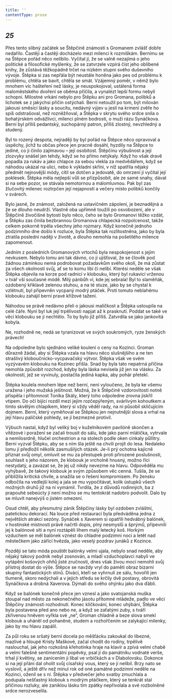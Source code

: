 ```yaml
---
title: ''
contentType: prose
---
```


<section>

## _25_

Přes tento slibný začátek se Štěpčině známosti s Gromanem zvlášť dobře nedařilo. Častěji a častěji docházelo mezi milenci k rozmíškám. Bernímu se na Štěpce pořád něco nelíbilo. Vyčítal jí, že se valně nezajímá o jeho politické a filosofické myšlenky, že se zatvrzele vzpírá číst jeho oblíbené knihy, že zůstává těžkopádně trčet na nízkém stupni svého duševního vývoje. Štěpka si zas nepřála být neustále honěna jako pes od problému k problému, chtěla se bavit, chtěla se smát. Vzájemný poměr, v němž bylo mnohem víc hašteření než lásky, je neuspokojoval, ustálená forma maloměstského dvoření se oběma příčila, a vynalézt lepší formu nebyli schopni. Milostné vrkání nebylo pro Štěpku ani pro Gromana, polibků a lichotek se z jakýchsi příčin ostýchali. Berní netoužil po tom, být milován jakousi směsicí lásky a soucitu, nedávný výjev u jeslí na krmení zvěře ho spíš odstrašoval, než rozněžňoval, a Štěpka v skrytu svého srdce snila o bohatýrském odvážlivci, milenci plném bodrosti, o muži rázu Synáčkova. Berní byl příliš pedantský, suchopárný patron, příliš zlostný, nevzhledný a studený.

Byl to rozený despota, nejraději by byl pořád na Štěpce něco opravoval a úspěchy, jichž tu občas přece jen pracně dosáhl, hyzdily na Štěpce to jediné, co ji činilo zajímavou – její osobitost. Štěpčinu výbušnost a její zlozvyky snášel jen tehdy, když se ho přímo netýkaly. Když ho však dravě popadla za rukáv a jako chlapce za sebou vlekla za medvědářem, když se náhodou ukázal na ulici, nebo k výkladní skříni, v níž spatřila nějaký předmět nejnovější módy, cítil se dotčen a jedovatě, do omrzení jí vyčítal její poklesek. Štěpka měla nejlepší vůli se přizpůsobit, ale ze samé snahy, dávat si na sebe pozor, se stávala nemotornou a málomluvnou. Pak byl zas žlučovitý milenec roztrpčen její nejapností a večery místo polibků končily v svárech.

Bylo jasné, že známost, založená na ustavičném zápolení, je beznadějná a že se dlouho neudrží. Vlastně oba upřímně toužili po osvobození, ale v Štěpčině živočišné bytosti bylo něco, čeho se bylo Gromanovi těžko vzdát, a Štěpku zas činila bezbrannou Gromanova chlapecká rozpolcenost, takže celkem pokorně trpěla všechny jeho rozmary. Když konečně jednoho podzimního dne došlo k rozluce, byla Štěpka tak rozlítostněna, jako by byla ztratila poslední naději v životě, a dlouho nemohla na pošetilého milence zapomenout.

Jedním z posledních Gromanových vrtochů byla nespokojenost s jejím nevkusem. Nebylo tomu ani tak dávno, co ji ujišťoval, že se člověk pod žádnou záminkou nemá podrobovat požadavkům svého okolí, že má zůstat za všech okolností svůj, ať se to komu líbí či nelíbí. Kterési neděle se však Štěpka objevila na korze pod radnicí v klobouku, který byl rukavicí vrženou v tvář vší současné módě. Milý pánbůh ví, kde jej sebrala! Byl to slaměňák, ozdobený křiklavě zelenou stuhou, a na té stuze, jako by se chystal k vzlétnutí, byl připevněn vycpaný modrý ptáček. Proti tomuto neblahému klobouku zahájil berní pravé křížové tažení.

Náhodou se právě nedávno přeli o jakousi maličkost a Štěpka ustoupila na celé čáře. Nyní byl luk její trpělivosti napjat až k prasknutí. Poddat se také ve věci klobouku se jí nechtělo. To by bylo již příliš. Zatvrdila se jako jankovitá kobyla.

Ne, rozhodně ne, nedá se tyranizovat ve svých soukromých, ryze ženských právech!

Na odpoledne bylo sjednáno veliké koulení o ceny na Kozinci. Groman důrazně žádal, aby si Štěpka vzala na hlavu něco slušnějšího a ne ten strašlivý kloboučnicko-vycpavačský výtvor. Štěpka však ve svém vyzývavém klobouku na Kozinec přišla. Snad by byla tato nepatrná příčina nemohla způsobit rozchod, kdyby byla láska nevisela již jen na vlásku. Za okolností, jež se vyvinuly, postačila jediná kapka, aby pohár přetekl.

Štěpka koulela mnohem lépe než berní, není vyloučeno, že byla ke všemu uražena i jeho mužská ješitnost. Možná, že k Štěpčině vzdorovitosti notně přispěla i přítomnost Toníka Skály, který toho odpoledne zrovna jiskřil vtipem. Do očí bijící rozdíl mezi jejím rozčepýřeným, svárlivým kohoutkem a tímto skvělým chlapíkem, který si vždy věděl rady, na ni působil skličujícím dojmem. Berní, který vyměňoval se Štěpkou jen nejnutnější slova a vrhal na její hlavu paličské pohledy, se jí bezmezné protivil.

Výbuch nastal, když byl veliký boj v kuželníkovém pavilóně skončen a vítězové i poražení se začali trousit do sálu, kde jako parní mlátička, vytrvale a nemilosrdně, hlučel orchestrion a na stolech podle oken cinkaly půllitry. Berní vyzval Štěpku, aby se s ním šla ještě na chvíli projít do lesa. Nedaleko lomu jí předložil několik zasmušilých otázek. Je-li prý ochotna kajícně přiznat svůj omyl, omluvit se mu za přestupek proti přirozené poslušnosti, souhlasit s jeho názorem, že klobouk je vrcholně hnusný, možno říci nestydatý, a zavázat se, že jej už nikdy nevezme na hlavu. Odpověděla mu vyhýbavě, že takový klobouk je svým způsobem věc cenná. Tušila, že se přiblížila kritická chvíle, a snažila se o řešení kompromisem. Po žensku odbočila na vedlejší kolej a jala se mu vypočítávat, kolik ústupků všech možných druhů již na ní vymámil. Tvrdila, že z důvodů rodinných, ba z prapouhé sebeúcty jí není možno se mu tentokrát nadobro podvolit. Dalo by se mluvit nanejvýš o jistém omezení.

Osud chtěl, aby přesmutný zánik Štěpčiny lásky byl ozdoben zvláštní, patetickou dekorací. Na louce před restaurací byla předváděna jedna z největších atrakcí sezóny. Synáček s Xaverem si opatřili hedvábný balónek, v hostinské místnosti právě načrtli dopis, plný nesmyslů a šprýmů, připevnili jej k balónové síti a nyní roztápěli lihem malý letecký koš. Horkým vzduchem se měl balónek vznést do chladné podzimní noci a letět nad městečkem jako zářící hvězda, jako veselý pozdrav junáků z Kozince.

Později se tato móda pouštět balónky velmi ujala, nebylo snad neděle, aby nějaký takový podnik nebyl zosnován, a mladí vzduchoplavci nabyli ve vytápění košových ohňů jisté zručnosti, dnes však živou mocí nemohli svůj přístroj dostat do výše. Štěpce se navždy vryl do paměti obraz bizarní skupiny fantastických stínů. Diváci, kteří se vyhrnuli ze sálu, hovořili jen tlumeně, skoro nedýchali a v jejich středu se krčily dvě postavy, obrovitá Synáčkova a drobná Xaverova. Dýmali do svého ohýnku jako dva ďábli.

Když se balónek konečně přece jen vznesl a jako svatojanská muška stoupal nad město za nekonečného jásotu přítomné mládeže, padlo ve věci Štěpčiny známosti rozhodnutí. Konec kličkování, konec uhýbání, Štěpka byla postavena před ano nebo ne, a když se zaťatými zuby, s tváří zkřivenou hněvem vyřkla své „ne“, Groman chladně a beze slova smekl klobouk a uháněl od pohaněné, studem a rozhořčením se zalykající milenky, jako by mu hlavu zapálil.

Za půl roku se sršatý berní docela po měšťácku zakoukal do líbezné, mazlivé a hloupé Kristy Maškové, začal chodit do rodiny, trpělivě naslouchal, jak jeho rozkošná křehotinka hraje na klavír a zpívá velmi chabě a velmi falešně sentimentální popěvky, psal jí do památníku vodnaté verše, trhal jí květiny, se zanícením ji líbal ve vrbičkách a v Dlabolovsku. Dokonce si na její přání dal oholit svůj císařský vous, který se jí nelíbil. Brzy nato se vyslovil, a ještě dřív než minul rok od oné památné podzimní neděle na Kozinci, oženil se s ní. Štěpka v předvečer jeho svatby zmuchlala a podupala nešťastný klobouk s modrým ptáčkem, který se tenkrát stal příčinou rozluky, ale zaniklou lásku tím zpátky nepřivolala a své rozbolněné srdce nerozveselila.

</section>
